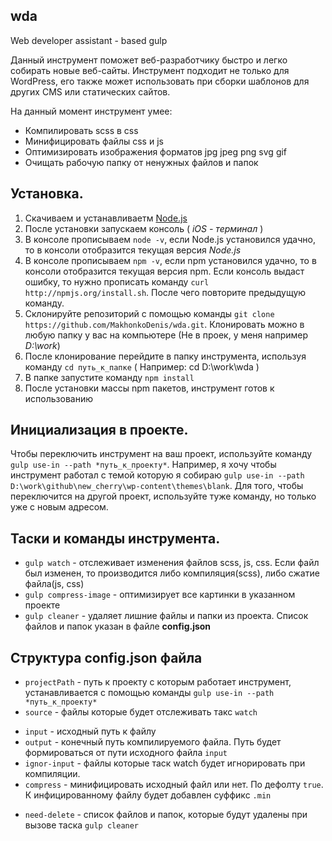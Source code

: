 wda
---
Web developer assistant - based gulp


Данный инструмент поможет веб-разработчику быстро и легко собирать новые веб-сайты. Инструмент подходит не только для WordPress, его также может использовать при сборки шаблонов для других CMS или статических сайтов.


На данный момент инструмент умее:
* Компилировать scss в css
* Минифицировать файлы css и js
* Оптимизировать изображения форматов jpg jpeg png svg gif
* Очищать рабочую папку от ненужных файлов и папок


Установка.
---
1. Скачиваем и устанавливаетм [Node.js](https://nodejs.org/uk/)
2. После установки запускаем консоль ( *iOS - терминал* )
3. В консоле прописываем `node -v`, если Node.js установился удачно, то в консоли отобразится текущая версия *Node.js*
4. В консоле прописываем `npm -v`, если npm установился удачно, то в консоли отобразится текущая версия npm. Если консоль выдаст ошибку, то нужно прописать команду `curl http://npmjs.org/install.sh`. После чего повторите предыдущую команду.
5. Склонируйте репозиторий с помощью команды `git clone https://github.com/MakhonkoDenis/wda.git`. Клонировать можно в любую папку у вас на компьютере (Не в проек, у меня например *D:\work*)
6. После клонирование перейдите в папку инструмента, используя команду `cd путь_к_папке` ( Например: cd D:\work\wda )
7. В папке запустите команду `npm install`
8. После установки массы npm пакетов, инструмент готов к использованию


Инициализация в проекте.
---
Чтобы переключить инструмент на ваш проект, используйте команду `gulp use-in --path *путь_к_проекту*`.
Например, я хочу чтобы инструмент работал с темой которую я собираю `gulp use-in --path D:\work\github\new_cherry\wp-content\themes\blank`.
Для того, чтобы переключится на другой проект, используйте туже команду, но только уже с новым адресом.


Таски и команды инструмента.
---
* `gulp watch` - отслеживает изменения файлов scss, js, css. Если файл был изменен, то производится либо компиляция(scss), либо сжатие файла(js, css)
* `gulp compress-image` - оптимизирует все картинки в указанном проекте
* `gulp cleaner` - удаляет лишние файлы и папки из проекта. Список файлов и папок указан в файле **config.json**

Структура **config.json** файла
---
* `projectPath` - путь к проекту с которым работает инструмент, устанавливается с помощью команды `gulp use-in --path *путь_к_проекту*`
* `source` - файлы которые будет отслеживать такс `watch`
 - `input` - исходный путь к файлу
 - `output` - конечный путь компилируемого файла. Путь будет формироваться от пути исходного файла `input`
 - `ignor-input` - файлы которые таск watch будет игнорировать при компиляции.
 - `compress` - минифицировать исходный файл или нет. По дефолту `true`. К инфицированному файлу будет добавлен суффикс `.min`
* `need-delete` - список файлов и папок, которые будут удалены при вызове таска `gulp cleaner`

